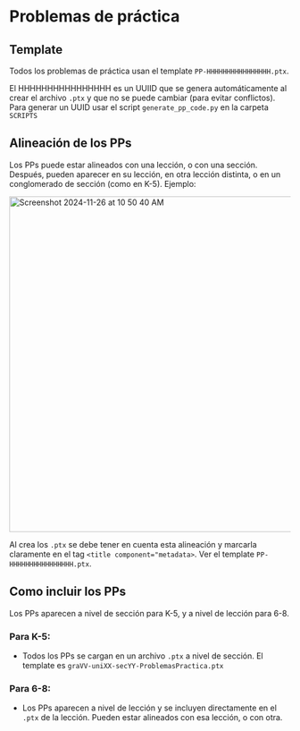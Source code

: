 # Problemas de práctica

## Template
Todos los problemas de práctica usan el template `PP-HHHHHHHHHHHHHHHH.ptx`.

El HHHHHHHHHHHHHHHH es un UUIID que se genera automáticamente al crear el archivo `.ptx` y que no se puede cambiar (para evitar conflictos). Para generar un UUID usar el script `generate_pp_code.py` en la carpeta `SCRIPTS`


## Alineación de los PPs

Los PPs puede estar alineados con una lección, o con una sección. Después, pueden aparecer en su lección, en otra lección distinta, o en un conglomerado de sección (como en K-5). Ejemplo:

<img width="600" alt="Screenshot 2024-11-26 at 10 50 40 AM" src="https://github.com/user-attachments/assets/e63ac338-2c8e-4c4c-a8e2-484b8846b313">

Al crea los `.ptx` se debe tener en cuenta esta alineación y marcarla claramente en el tag `<title component="metadata>`. Ver el template `PP-HHHHHHHHHHHHHHHH.ptx`.
   
## Como incluir los PPs

Los PPs aparecen a nivel de sección para K-5, y a nivel de lección para 6-8.

### Para K-5:
*  Todos los PPs se cargan en un archivo `.ptx` a nivel de sección. El template es `graVV-uniXX-secYY-ProblemasPractica.ptx`


### Para 6-8:
*  Los PPs aparecen a nivel de lección y se incluyen directamente en el `.ptx` de la lección. Pueden estar alineados con esa lección, o con otra. 


